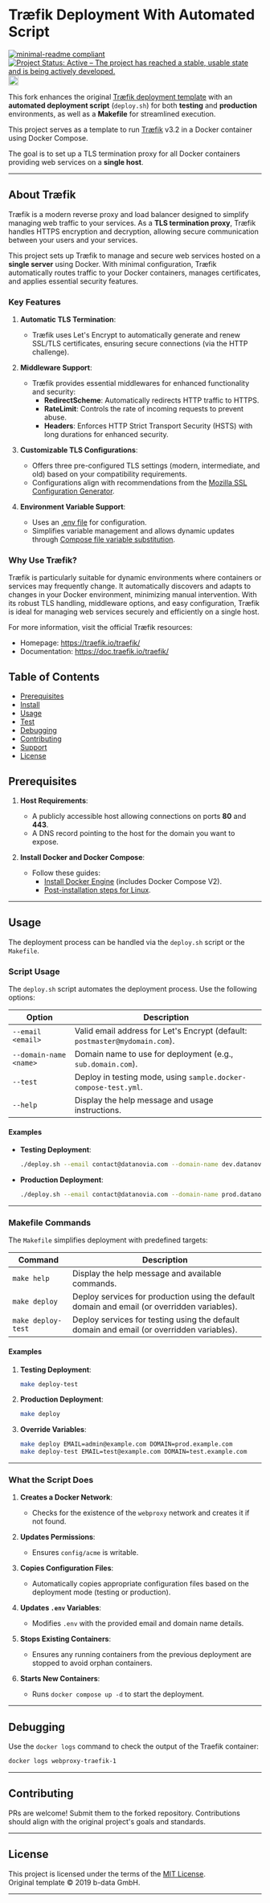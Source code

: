 # Træfik Deployment With Automated Script

<!-- markdownlint-disable line-length -->
[![minimal-readme compliant](https://img.shields.io/badge/readme%20style-minimal-brightgreen.svg)](https://github.com/RichardLitt/standard-readme/blob/master/example-readmes/minimal-readme.md) [![Project Status: Active – The project has reached a stable, usable state and is being actively developed.](https://www.repostatus.org/badges/latest/active.svg)](https://www.repostatus.org/#active) <a href="https://liberapay.com/benz0li/donate"><img src="https://liberapay.com/assets/widgets/donate.svg" alt="Donate using Liberapay" height="20"></a>
<!-- markdownlint-enable line-length -->

This fork enhances the original [Træfik deployment template](https://github.com/b-data/docker-deployment-traefik) with an **automated deployment script** (`deploy.sh`) for both **testing** and **production** environments, as well as a **Makefile** for streamlined execution.

This project serves as a template to run [Træfik](https://hub.docker.com/_/traefik) v3.2 in a Docker container using Docker Compose.

The goal is to set up a TLS termination proxy for all Docker containers providing web services on a **single host**.

---

## About Træfik

Træfik is a modern reverse proxy and load balancer designed to simplify managing web traffic to your services. As a **TLS termination proxy**, Træfik handles HTTPS encryption and decryption, allowing secure communication between your users and your services.

This project sets up Træfik to manage and secure web services hosted on a **single server** using Docker. With minimal configuration, Træfik automatically routes traffic to your Docker containers, manages certificates, and applies essential security features.

### Key Features

1. **Automatic TLS Termination**:
   - Træfik uses Let's Encrypt to automatically generate and renew SSL/TLS certificates, ensuring secure connections (via the HTTP challenge).

2. **Middleware Support**:
   - Træfik provides essential middlewares for enhanced functionality and security:
     - **RedirectScheme**: Automatically redirects HTTP traffic to HTTPS.
     - **RateLimit**: Controls the rate of incoming requests to prevent abuse.
     - **Headers**: Enforces HTTP Strict Transport Security (HSTS) with long durations for enhanced security.

3. **Customizable TLS Configurations**:
   - Offers three pre-configured TLS settings (modern, intermediate, and old) based on your compatibility requirements.
   - Configurations align with recommendations from the [Mozilla SSL Configuration Generator](https://ssl-config.mozilla.org).

4. **Environment Variable Support**:
   - Uses an [.env file](https://docs.docker.com/compose/env-file/) for configuration.
   - Simplifies variable management and allows dynamic updates through [Compose file variable substitution](https://docs.docker.com/compose/compose-file/#variable-substitution).

### Why Use Træfik?

Træfik is particularly suitable for dynamic environments where containers or services may frequently change. It automatically discovers and adapts to changes in your Docker environment, minimizing manual intervention. With its robust TLS handling, middleware options, and easy configuration, Træfik is ideal for managing web services securely and efficiently on a single host.  

For more information, visit the official Træfik resources:

* Homepage: <https://traefik.io/traefik/>
* Documentation: <https://doc.traefik.io/traefik/>

## Table of Contents

* [Prerequisites](#prerequisites)
* [Install](#install)
* [Usage](#usage)
* [Test](#test)
* [Debugging](#debugging)
* [Contributing](#contributing)
* [Support](#support)
* [License](#license)


## Prerequisites

1. **Host Requirements**:
   - A publicly accessible host allowing connections on ports **80** and **443**.
   - A DNS record pointing to the host for the domain you want to expose.

2. **Install Docker and Docker Compose**:
   - Follow these guides:
     - [Install Docker Engine](https://docs.docker.com/engine/install/#supported-platforms) (includes Docker Compose V2).
     - [Post-installation steps for Linux](https://docs.docker.com/engine/install/linux-postinstall/).

---

## Usage

The deployment process can be handled via the `deploy.sh` script or the `Makefile`.

### Script Usage

The `deploy.sh` script automates the deployment process. Use the following options:

| Option               | Description                                                                                              |
|----------------------|----------------------------------------------------------------------------------------------------------|
| `--email <email>`    | Valid email address for Let's Encrypt (default: `postmaster@mydomain.com`).                              |
| `--domain-name <name>` | Domain name to use for deployment (e.g., `sub.domain.com`).                                             |
| `--test`             | Deploy in testing mode, using `sample.docker-compose-test.yml`.                                          |
| `--help`             | Display the help message and usage instructions.                                                        |

#### Examples

- **Testing Deployment**:
  ```bash
  ./deploy.sh --email contact@datanovia.com --domain-name dev.datanovia.com --test
  ```

- **Production Deployment**:
  ```bash
  ./deploy.sh --email contact@datanovia.com --domain-name prod.datanovia.com
  ```

---

### Makefile Commands

The `Makefile` simplifies deployment with predefined targets:

| Command           | Description                                                                                              |
|-------------------|----------------------------------------------------------------------------------------------------------|
| `make help`       | Display the help message and available commands.                                                         |
| `make deploy`     | Deploy services for production using the default domain and email (or overridden variables).             |
| `make deploy-test`| Deploy services for testing using the default domain and email (or overridden variables).                |

#### Examples

1. **Testing Deployment**:
   ```bash
   make deploy-test
   ```

2. **Production Deployment**:
   ```bash
   make deploy
   ```

3. **Override Variables**:
   ```bash
   make deploy EMAIL=admin@example.com DOMAIN=prod.example.com
   make deploy-test EMAIL=test@example.com DOMAIN=test.example.com
   ```

---

### What the Script Does

1. **Creates a Docker Network**:
    - Checks for the existence of the `webproxy` network and creates it if not found.

2. **Updates Permissions**:
   - Ensures `config/acme` is writable.

3. **Copies Configuration Files**:
    - Automatically copies appropriate configuration files based on the deployment mode (testing or production).

4. **Updates `.env` Variables**:
    - Modifies `.env` with the provided email and domain name details.

5. **Stops Existing Containers**:
    - Ensures any running containers from the previous deployment are stopped to avoid orphan containers.

6. **Starts New Containers**:
    - Runs `docker compose up -d` to start the deployment.

---


## Debugging

Use the `docker logs` command to check the output of the Traefik container:

```bash
docker logs webproxy-traefik-1
```

---

## Contributing

PRs are welcome! Submit them to the forked repository. Contributions should align with the original project's goals and standards.

---

## License

This project is licensed under the terms of the [MIT License](LICENSE).  
Original template © 2019 b-data GmbH.  

---
